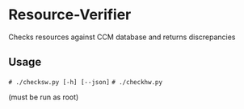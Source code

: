 # Resource-Verifier
Checks resources against CCM database and returns discrepancies

Usage
-----

`# ./checksw.py [-h] [--json]`
`# ./checkhw.py`

(must be run as root)
